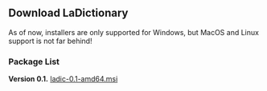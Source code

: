 ## Download LaDictionary

As of now, installers are only supported for Windows, but MacOS and Linux support is not far behind!

### Package List

**Version 0.1.** [ladic-0.1-amd64.msi](https://github.com/davidmniu/LaDictionary/releases/download/v0.1/ladic-0.1-amd64.msi)

